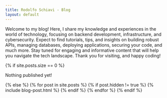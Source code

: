 ```yaml
---
title: Rodolfo Schiavi - Blog
layout: default
---
```


Welcome to my blog! Here, I share my knowledge and experiences in the world of technology, focusing on backend development, infrastructure, and cybersecurity. Expect to find tutorials, tips, and insights on building robust APIs, managing databases, deploying applications, securing your code, and much more. Stay tuned for engaging and informative content that will help you navigate the tech landscape. Thank you for visiting, and happy coding!

<section class="list">
	{% if site.posts.size == 0 %}
		<p class="text-center">Nothing published yet!</p>
	{% else %}
		{% for post in site.posts %}
				{% if post.hidden != true %}
					{% include blog-post.html %}
				{% endif %}
		{% endfor %}
	{% endif %}
</section>
